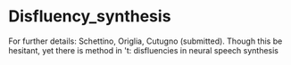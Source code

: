 # Disfluency_synthesis
 
For further details: Schettino, Origlia, Cutugno (submitted). Though this be hesitant, yet there is method in 't: disfluencies in neural speech synthesis 
